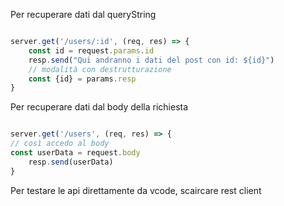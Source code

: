 Per recuperare dati dal queryString
```Javascript

server.get('/users/:id', (req, res) => {
	const id = request.params.id
	resp.send("Qui andranno i dati del post con id: ${id}")
	// modalità con destrutturazione
	const {id} = params.resp
}
```
Per recuperare dati dal body della richiesta

```Javascript

server.get('/users', (req, res) => {
// così accedo al body
const userData = request.body
	resp.send(userData)
}
```

Per  testare le api direttamente da vcode, scaircare rest client